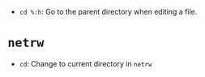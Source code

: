 - `cd %:h`: Go to the parent directory when editing a file.

# `netrw`

- `cd`: Change to current directory in `netrw`
